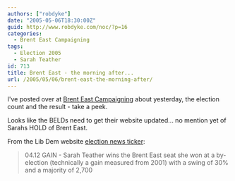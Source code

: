 ```yaml
---
authors: ["robdyke"]
date: "2005-05-06T18:30:00Z"
guid: http://www.robdyke.com/noc/?p=16
categories:
  - Brent East Campaigning
tags:
  - Election 2005
  - Sarah Teather
id: 713
title: Brent East - the morning after...
url: /2005/05/06/brent-east-the-morning-after/
---
```

I've posted over at [Brent East Campaigning](http://becampaign.blogspot.com/) about yesterday, the election count and the result - take a peek.

Looks like the BELDs need to get their website updated... no mention yet of Sarahs HOLD of Brent East.

From the Lib Dem website [election news ticker](http://www.libdems.org.uk/news/story.html?id=8637&#38;navPage=news.html):

> 04.12 GAIN - Sarah Teather wins the Brent East seat she won at a by-election (technically a gain measured from 2001) with a swing of 30% and a majority of 2,700